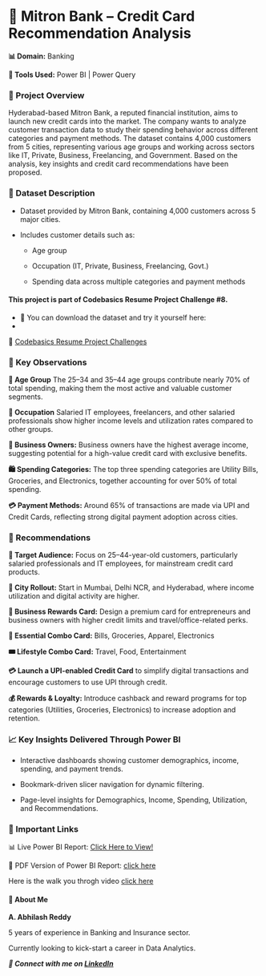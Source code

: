 # 🏦 Mitron Bank – Credit Card Recommendation Analysis

**📊 Domain:** Banking

**🧰 Tools Used:** Power BI | Power Query

### 📘 Project Overview

Hyderabad-based Mitron Bank, a reputed financial institution, aims to launch new credit cards into the market.
The company wants to analyze customer transaction data to study their spending behavior across different categories and payment methods.
The dataset contains 4,000 customers from 5 cities, representing various age groups and working across sectors like IT, Private, Business, Freelancing, and Government.
Based on the analysis, key insights and credit card recommendations have been proposed.

### 🧩 Dataset Description

- Dataset provided by Mitron Bank, containing 4,000 customers across 5 major cities.

- Includes customer details such as:

  - Age group

  - Occupation (IT, Private, Business, Freelancing, Govt.)

  - Spending data across multiple categories and payment methods

#### This project is part of Codebasics Resume Project Challenge #8.

- 📎 You can download the dataset and try it yourself here:
- 
🔗 [Codebasics Resume Project Challenges](https://codebasics.io/challenges/codebasics-resume-project-challenge/20)

### 🧠 Key Observations

**👥 Age Group**
The 25–34 and 35–44 age groups contribute nearly 70% of total spending, making them the most active and valuable customer segments.

**💼 Occupation**
Salaried IT employees, freelancers, and other salaried professionals show higher income levels and utilization rates compared to other groups.

**🏢 Business Owners:**
Business owners have the highest average income, suggesting potential for a high-value credit card with exclusive benefits.

**🛍️ Spending Categories:**
The top three spending categories are Utility Bills, Groceries, and Electronics, together accounting for over 50% of total spending.

**💳 Payment Methods:**
Around 65% of transactions are made via UPI and Credit Cards, reflecting strong digital payment adoption across cities.

### 🚀 Recommendations

**🎯 Target Audience:** Focus on 25–44-year-old customers, particularly salaried professionals and IT employees, for mainstream credit card products.

**🌆 City Rollout:** Start in Mumbai, Delhi NCR, and Hyderabad, where income utilization and digital activity are higher.

**💼 Business Rewards Card:** Design a premium card for entrepreneurs and business owners with higher credit limits and travel/office-related perks.

**🛒 Essential Combo Card:** Bills, Groceries, Apparel, Electronics

**🎟️ Lifestyle Combo Card:** Travel, Food, Entertainment

**💳 Launch a UPI-enabled Credit Card** to simplify digital transactions and encourage customers to use UPI through credit.

**💰 Rewards & Loyalty:** Introduce cashback and reward programs for top categories (Utilities, Groceries, Electronics) to increase adoption and retention.

### 📈 Key Insights Delivered Through Power BI

- Interactive dashboards showing customer demographics, income, spending, and payment trends.

- Bookmark-driven slicer navigation for dynamic filtering.

- Page-level insights for Demographics, Income, Spending, Utilization, and Recommendations.

### 🔗 Important Links

📊 Live Power BI Report: [Click Here to View!](https://app.powerbi.com/view?r=eyJrIjoiNGRiMzU3MGQtYWZjZi00MGEzLThjYWYtOGM1MDlmNjNmZDI4IiwidCI6IjIxZmE1Njk5LTYzNTItNDFiZS05YjVhLWJjMTFmZjAxOWRiNCJ9)

📄 PDF Version of Power BI Report: [click here](https://github.com/AnuguAbhilashreddy/CREDIT-CARD-RECOMMENDATION-ANALYSIS-MITRON-BANK/blob/main/mitronbank_credit%20card%20recommendation%20analysis.pdf)

Here is the walk you throgh video [click here](https://youtu.be/qbadwRL2rWo)

#### 👤 About Me

**A. Abhilash Reddy**

5 years of experience in Banking and Insurance sector.

Currently looking to kick-start a career in Data Analytics.

***🔗 Connect with me on [LinkedIn](https://www.linkedin.com/in/abhilashreddyanugu)***
